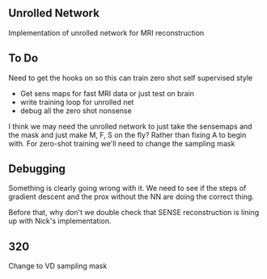 ## Unrolled Network
Implementation of unrolled network for MRI reconstruction

## To Do
Need to get the hooks on so this can train zero shot self supervised style

 - Get sens maps for fast MRI data or just test on brain
 - write training loop for unrolled net
 - debug all the zero shot nonsense


 I think we may need the unrolled network to just take the sensemaps and the mask and just make M, F, S on the fly? Rather than fixing A to begin with. For zero-shot training we'll need to change the sampling mask

 ## Debugging
 Something is clearly going wrong with it. We need to see if the steps of gradient descent and the prox without the NN are doing the correct thing.

 Before that, why don't we double check that SENSE reconstruction is lining up with Nick's implementation.

 ## 320
 Change to VD sampling mask